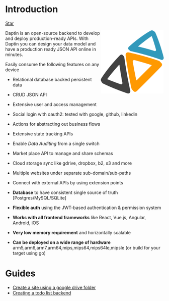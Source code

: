Introduction
===

<a class="github-button" href="https://github.com/daptin/daptin" data-size="large" data-show-count="true" aria-label="Star daptin/daptin on GitHub">Star</a>


<img src="images/logo.png" width="200" style="float: right"/>

Daptin is an open-source backend to develop and deploy production-ready APIs. With Daptin you can design your data model and have a production ready JSON API online in minutes.


Easily consume the following features on any device

- Relational database backed persistent data
- CRUD JSON API
- Extensive user and access management
- Social login with oauth2: tested with google, github, linkedin
- Actions for abstracting out business flows
- Extensive state tracking APIs
- Enable *Data Auditing* from a single switch
- Market place API to manage and share schemas
- Cloud storage sync like gdrive, dropbox, b2, s3 and more
- Multiple websites under separate sub-domain/sub-paths
- Connect with external APIs by using extension points

- **Database** to have consistent single source of truth [Postgres/MySQL/SQLite]
- **Flexible auth** using the JWT-based authentication & permission system
- **Works with all frontend frameworks** like React, Vue.js, Angular, Android, iOS
- **Very low memory requirement** and horizontally scalable
- **Can be deployed on a wide range of hardware** arm5,arm6,arm7,arm64,mips,mips64,mips64le,mipsle (or build for your target using go)


# Guides

- [Create a site using a google drive folder](https://medium.com/@012parth/daptin-walk-through-oauth2-google-drive-subsites-and-grapejs-a6de27d9658a)
- [Creating a todo list backend](https://hackernoon.com/creating-a-todolist-backend-with-persistence-a1e8d7d39f62)

